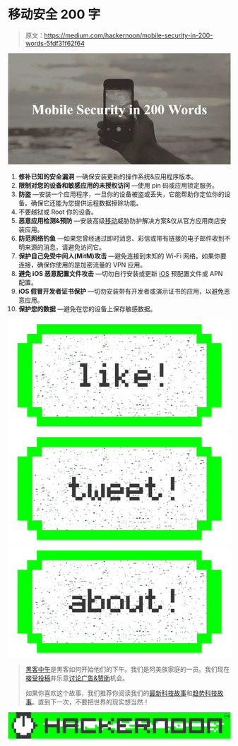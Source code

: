 # 移动安全 200 字

> 原文：<https://medium.com/hackernoon/mobile-security-in-200-words-5fdf31f62f64>

![](img/719646b149d9d954e37368f0a79ae78e.png)

1.  **修补已知的安全漏洞** —确保安装更新的操作系统&应用程序版本。
2.  **限制对您的设备和敏感应用的未授权访问** —使用 pin 码或应用锁定服务。
3.  **防盗** —安装一个应用程序，一旦你的设备被盗或丢失，它能帮助你定位你的设备。确保它还能为您提供远程数据擦除功能。
4.  不要越狱或 Root 你的设备。
5.  **恶意应用检测&预防** —安装高级[移动](https://hackernoon.com/tagged/mobile)威胁防护解决方案&仅从官方应用商店安装应用。
6.  **防范网络钓鱼** —如果您曾经通过即时消息、彩信或带有链接的电子邮件收到不明来源的消息，请避免访问它。
7.  **保护自己免受中间人(MitM)攻击** —避免连接到未知的 Wi-Fi 网络。如果你要连接，确保你使用的是加密流量的 VPN 应用。
8.  **避免 iOS 恶意配置文件攻击** —切勿自行安装或更新 [iOS](https://hackernoon.com/tagged/ios) 预配置文件或 APN 配置。
9.  **iOS 假冒开发者证书保护** —切勿安装带有开发者或演示证书的应用，以避免恶意应用。
10.  **保护您的数据** —避免在您的设备上保存敏感数据。

[![](img/50ef4044ecd4e250b5d50f368b775d38.png)](http://bit.ly/HackernoonFB)[![](img/979d9a46439d5aebbdcdca574e21dc81.png)](https://goo.gl/k7XYbx)[![](img/2930ba6bd2c12218fdbbf7e02c8746ff.png)](https://goo.gl/4ofytp)

> [黑客中午](http://bit.ly/Hackernoon)是黑客如何开始他们的下午。我们是阿美族家庭的一员。我们现在[接受投稿](http://bit.ly/hackernoonsubmission)并乐意[讨论广告&赞助](mailto:partners@amipublications.com)机会。
> 
> 如果你喜欢这个故事，我们推荐你阅读我们的[最新科技故事](http://bit.ly/hackernoonlatestt)和[趋势科技故事](https://hackernoon.com/trending)。直到下一次，不要把世界的现实想当然！

[![](img/be0ca55ba73a573dce11effb2ee80d56.png)](https://goo.gl/Ahtev1)